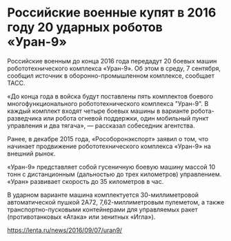 # Российские военные купят в 2016 году 20 ударных роботов «Уран-9»

Российские военным до конца 2016 года передадут 20 боевых машин
робототехнического комплекса «Уран-9». Об этом в среду, 7 сентября,
сообщил источник в оборонно-промышленном комплексе, сообщает ТАСС.

«До конца года в войска будут поставлены пять комплектов боевого
многофункционального робототехнического комплекса "Уран-9". В каждый
комплект входят четыре боевых машины в варианте робота-разведчика или
робота огневой поддержки, один мобильный пункт управления и два тягача»,
— рассказал собеседник агентства.

Ранее, в декабре 2015 года, «Рособоронэкспорт» заявил о том, что начинает
продвижение робототехнического комплекса «Уран-9» на внешний рынок.

«Уран-9» представляет собой гусеничную боевую машину массой 10 тонн с
дистанционным (дальностью до трех километров) управлением. «Уран»
развивает скорость до 35 километров в час.

В ударном варианте машина комплектуется 30-миллиметровой автоматической
пушкой 2А72, 7,62-миллиметровым пулеметом, а также транспортно-пусковыми
контейнерами для управляемых ракет (противотанковых «Атака» или зенитных
«Игла»).

https://lenta.ru/news/2016/09/07/uran9/
